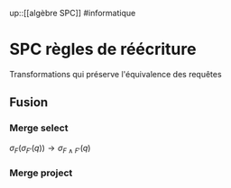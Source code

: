 up::[[algèbre SPC]]
#informatique 
# SPC règles de réécriture
Transformations qui préserve l'équivalence des requêtes

## Fusion

### Merge select
$\sigma_{F}(\sigma_{F'}(q)) \to \sigma_{F\wedge F'}(q)$

### Merge project
